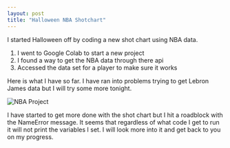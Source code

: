 ```yaml
---
layout: post
title: "Halloween NBA Shotchart"
---
```


I started Halloween off by coding a new shot chart using NBA data. 

1. I went to Google Colab to start a new project 
2. I found a way to get the NBA data through there api
3. Accessed the data set for a player to make sure it works 

Here is what I have so far.  I have ran into problems trying to get Lebron James data but I will try some more tonight. 

![NBA Project]({{site.url}}{{site.baseurl}}/assets/img/blog-img/Screen%20Shot%202020-11-01%20at%203.27.29%20PM.png?raw=true)

I have started to get more done with the shot chart but I hit a roadblock with the NameError message.  It seems that regardless of what code I get to run it will not print the variables I set.  I will look more into it and get back to you on my progress. 
